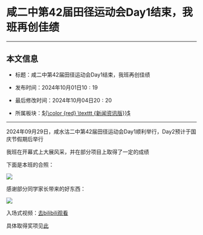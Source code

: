 # 咸二中第$42$届田径运动会Day$1$结束，我班再创佳绩

------------

## 本文信息

- 标题：咸二中第$42$届田径运动会Day$1$结束，我班再创佳绩

- 发布时间：$2024$年$10$月$01$日$10:19$

- 最后修改时间：$2024$年$10$月$04$日$20:20$

- 所属板块：[${\color {red} \texttt {新闻资讯版}}$](/xwzxb)

------------

$2024$年$09$月$29$日，咸水沽二中第$42$届田径运动会Day$1$顺利举行，Day$2$预计于国庆节假期后举行

我班在开幕式上大展风采，并在部分项目上取得了一定的成绩

下面是本班的合照：

![](https://cdn.luogu.com.cn/upload/image_hosting/13we0gs9.png)

感谢部分同学家长带来的好东西：

![](https://cdn.luogu.com.cn/upload/image_hosting/igqlzmlf.png)

入场式视频：[去bilibili观看](https://www.bilibili.com/video/BV1Ld4wetEhR/)

具体取得奖项见[此](/gsb/at4)